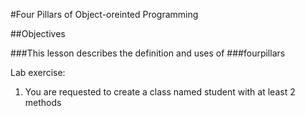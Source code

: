 #Four Pillars of Object-oreinted Programming

##Objectives

###This lesson describes the definition and uses of
###fourpillars

Lab exercise:
1. You are requested to create a class named student with at least 2 methods